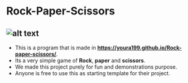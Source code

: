# Rock-Paper-Scissors

![alt text](https://images-na.ssl-images-amazon.com/images/I/61QkvmvEdVL.png "Logo Title 1")
--------
* This is a program that is made in **https://youra199.github.io/Rock-paper-scissors/**.
* Its a very simple game of **Rock**, **paper** and **scissors**. 
* We made this project purely for fun and demonstrations purpose. 
* Anyone is free to use this as starting template for their project.

